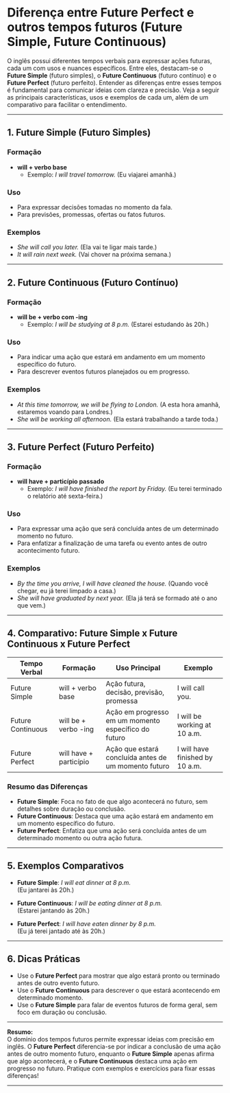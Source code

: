 
# Diferença entre Future Perfect e outros tempos futuros (Future Simple, Future Continuous)

O inglês possui diferentes tempos verbais para expressar ações futuras, cada um com usos e nuances específicos. Entre eles, destacam-se o **Future Simple** (futuro simples), o **Future Continuous** (futuro contínuo) e o **Future Perfect** (futuro perfeito). Entender as diferenças entre esses tempos é fundamental para comunicar ideias com clareza e precisão. Veja a seguir as principais características, usos e exemplos de cada um, além de um comparativo para facilitar o entendimento.

---

## 1. Future Simple (Futuro Simples)

### **Formação**
- **will + verbo base**
  - Exemplo: *I will travel tomorrow.* (Eu viajarei amanhã.)

### **Uso**
- Para expressar decisões tomadas no momento da fala.
- Para previsões, promessas, ofertas ou fatos futuros.

### **Exemplos**
- *She will call you later.* (Ela vai te ligar mais tarde.)
- *It will rain next week.* (Vai chover na próxima semana.)

---

## 2. Future Continuous (Futuro Contínuo)

### **Formação**
- **will be + verbo com -ing**
  - Exemplo: *I will be studying at 8 p.m.* (Estarei estudando às 20h.)

### **Uso**
- Para indicar uma ação que estará em andamento em um momento específico do futuro.
- Para descrever eventos futuros planejados ou em progresso.

### **Exemplos**
- *At this time tomorrow, we will be flying to London.* (A esta hora amanhã, estaremos voando para Londres.)
- *She will be working all afternoon.* (Ela estará trabalhando a tarde toda.)

---

## 3. Future Perfect (Futuro Perfeito)

### **Formação**
- **will have + particípio passado**
  - Exemplo: *I will have finished the report by Friday.* (Eu terei terminado o relatório até sexta-feira.)

### **Uso**
- Para expressar uma ação que será concluída antes de um determinado momento no futuro.
- Para enfatizar a finalização de uma tarefa ou evento antes de outro acontecimento futuro.

### **Exemplos**
- *By the time you arrive, I will have cleaned the house.* (Quando você chegar, eu já terei limpado a casa.)
- *She will have graduated by next year.* (Ela já terá se formado até o ano que vem.)

---

## 4. Comparativo: Future Simple x Future Continuous x Future Perfect

| Tempo Verbal        | Formação                | Uso Principal                                         | Exemplo                                      |
|---------------------|------------------------|-------------------------------------------------------|----------------------------------------------|
| Future Simple       | will + verbo base      | Ação futura, decisão, previsão, promessa              | I will call you.                             |
| Future Continuous   | will be + verbo -ing   | Ação em progresso em um momento específico do futuro  | I will be working at 10 a.m.                 |
| Future Perfect      | will have + particípio | Ação que estará concluída antes de um momento futuro  | I will have finished by 10 a.m.              |

### **Resumo das Diferenças**

- **Future Simple**: Foca no fato de que algo acontecerá no futuro, sem detalhes sobre duração ou conclusão.
- **Future Continuous**: Destaca que uma ação estará em andamento em um momento específico do futuro.
- **Future Perfect**: Enfatiza que uma ação será concluída antes de um determinado momento ou outra ação futura.

---

## 5. Exemplos Comparativos

- **Future Simple**: *I will eat dinner at 8 p.m.*  
  (Eu jantarei às 20h.)

- **Future Continuous**: *I will be eating dinner at 8 p.m.*  
  (Estarei jantando às 20h.)

- **Future Perfect**: *I will have eaten dinner by 8 p.m.*  
  (Eu já terei jantado até às 20h.)

---

## 6. Dicas Práticas

- Use o **Future Perfect** para mostrar que algo estará pronto ou terminado antes de outro evento futuro.
- Use o **Future Continuous** para descrever o que estará acontecendo em determinado momento.
- Use o **Future Simple** para falar de eventos futuros de forma geral, sem foco em duração ou conclusão.

---

**Resumo:**  
O domínio dos tempos futuros permite expressar ideias com precisão em inglês. O **Future Perfect** diferencia-se por indicar a conclusão de uma ação antes de outro momento futuro, enquanto o **Future Simple** apenas afirma que algo acontecerá, e o **Future Continuous** destaca uma ação em progresso no futuro. Pratique com exemplos e exercícios para fixar essas diferenças!

---
```
